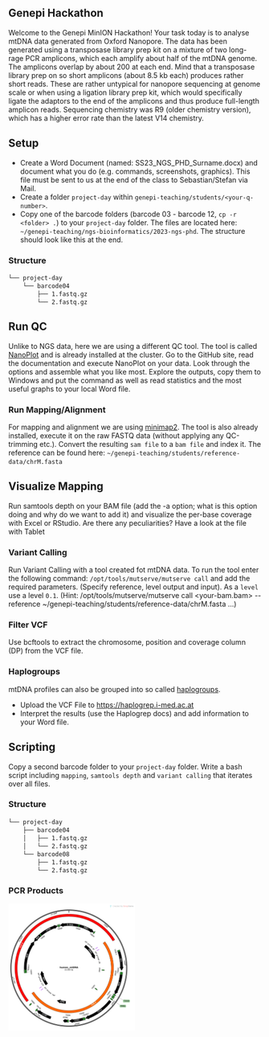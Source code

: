 ## Genepi Hackathon
Welcome to the Genepi MinION Hackathon! 
Your task today is to analyse mtDNA data generated from Oxford Nanopore. The data has been generated using a transposase library prep kit on a mixture of two long-rage PCR amplicons, which each amplify about half of the mtDNA genome. The amplicons overlap by about 200 at each end. 
Mind that a transposase library prep on so short amplicons (about 8.5 kb each) produces rather short reads. These are rather untypical for nanopore sequencing at genome scale or when using a ligation library prep kit, which would specifically ligate the adaptors to the end of the amplicons and thus produce full-length amplicon reads.
Sequencing chemistry was R9 (older chemistry version), which has a higher error rate than the latest V14 chemistry.

## Setup
* Create a Word Document (named: SS23_NGS_PHD_Surname.docx) and document what you do (e.g. commands, screenshots, graphics). This file must be sent to us at the end of the class to Sebastian/Stefan via Mail.
* Create a folder `project-day` within  `genepi-teaching/students/<your-q-number>`. 
* Copy one of the barcode folders (barcode 03 - barcode 12, `cp -r <folder> .`) to your `project-day`  folder. The files are located here: `~/genepi-teaching/ngs-bioinformatics/2023-ngs-phd`. The structure should look like this at the end.

### Structure
```
└── project-day
    └── barcode04
        ├── 1.fastq.gz
        └── 2.fastq.gz
```
## Run QC
Unlike to NGS data, here we are using a different QC tool. The tool is called [NanoPlot](https://github.com/wdecoster/NanoPlot) and is already installed at the cluster. Go to the GitHub site, read the documentation and execute NanoPlot on your data. Look through the options and assemble what you like most. Explore the outputs, copy them to Windows and put the command as well as read statistics and the most useful graphs to your local Word file. 

### Run Mapping/Alignment
For mapping and alignment we are using [minimap2](https://github.com/lh3/minimap2). The tool is also already installed, execute it on the raw FASTQ data (without applying any QC-trimming etc.). Convert the resulting `sam file` to a `bam file` and index it. The reference can be found here: `~/genepi-teaching/students/reference-data/chrM.fasta`

## Visualize Mapping
Run samtools depth on your BAM file (add the -a option; what is this option doing and why do we want to add it) and visualize the per-base coverage with Excel or RStudio. Are there any peculiarities?  Have a look at the file with Tablet
      
### Variant Calling
Run Variant Calling with a tool created fot mtDNA data.
To run the tool enter the following command: `/opt/tools/mutserve/mutserve call` and add the required parameters. (Specify reference, level output and input). As a `level` use a level `0.1`. (Hint: /opt/tools/mutserve/mutserve call <your-bam.bam> --reference ~/genepi-teaching/students/reference-data/chrM.fasta ...)

### Filter VCF
Use bcftools to extract the chromosome, position and coverage column (DP) from the VCF file.  

### Haplogroups
mtDNA profiles can also be grouped into so called [haplogroups](https://en.wikipedia.org/wiki/Human_mitochondrial_DNA_haplogroup). 
- Upload the VCF File to https://haplogrep.i-med.ac.at
- Interpret the results (use the Haplogrep docs) and add information to your Word file.  

## Scripting
Copy a second barcode folder to your `project-day` folder. Write a bash script including `mapping`, `samtools depth` and `variant calling` that iterates over all files.

### Structure
```
└── project-day
    ├── barcode04
    │   ├── 1.fastq.gz
    │   └── 2.fastq.gz
    └── barcode08
        ├── 1.fastq.gz
        └── 2.fastq.gz
```


### PCR Products
<img src="../images/human_mtDNA_Map_wPCR.png"  width=50% height=50%>

